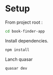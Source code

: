 # Setup

From project root :
```bash
cd book-finder-app
```

Install dependencies.

```bash
npm install
```

Lanch quasar

```bash
quasar dev
```
